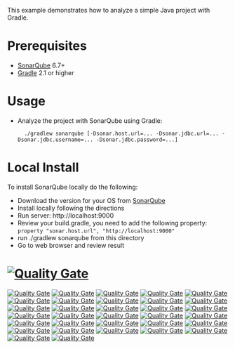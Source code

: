 This example demonstrates how to analyze a simple Java project with Gradle.

Prerequisites
=============
* [SonarQube](http://www.sonarqube.org/downloads/) 6.7+
* [Gradle](http://www.gradle.org/) 2.1 or higher

Usage
=====
* Analyze the project with SonarQube using Gradle:

        ./gradlew sonarqube [-Dsonar.host.url=... -Dsonar.jdbc.url=... -Dsonar.jdbc.username=... -Dsonar.jdbc.password=...]
        
Local Install
=============
To install SonarQube locally do the following:
* Download the version for your OS from [SonarQube](http://www.sonarqube.org/downloads/)
* Install locally following the directions
* Run server: http://localhost:9000
* Review your build.gradle, you need to add the following property: ```property "sonar.host.url", "http://localhost:9000"```
* run ./gradlew sonarqube from this directory
* Go to web browser and review result

[![Quality Gate](https://sonarqube-moe-gwells-tools.pathfinder.gov.bc.ca/api/badges/gate?key=org.sonarqube:bcgov-gwells&template=FLAT)](https://sonarqube-moe-gwells-tools.pathfinder.gov.bc.ca/dashboard/index/org.sonarqube:bcgov-gwells)
============================================================================================================================================================================================================================================

[![Quality Gate](https://sonarqube-moe-gwells-tools.pathfinder.gov.bc.ca/api/badges/measure?key=org.sonarqube:bcgov-gwells&metric=lines&template=FLAT)](https://sonarqube-moe-gwells-tools.pathfinder.gov.bc.ca/dashboard/index/org.sonarqube:bcgov-gwells)
[![Quality Gate](https://sonarqube-moe-gwells-tools.pathfinder.gov.bc.ca/api/badges/measure?key=org.sonarqube:bcgov-gwells&metric=ncloc&template=FLAT)](https://sonarqube-moe-gwells-tools.pathfinder.gov.bc.ca/dashboard/index/org.sonarqube:bcgov-gwells)
[![Quality Gate](https://sonarqube-moe-gwells-tools.pathfinder.gov.bc.ca/api/badges/measure?key=org.sonarqube:bcgov-gwells&metric=comment_lines_density&template=FLAT)](https://sonarqube-moe-gwells-tools.pathfinder.gov.bc.ca/dashboard/index/org.sonarqube:bcgov-gwells)
[![Quality Gate](https://sonarqube-moe-gwells-tools.pathfinder.gov.bc.ca/api/badges/measure?key=org.sonarqube:bcgov-gwells&metric=public_documented_api_density&template=FLAT)](https://sonarqube-moe-gwells-tools.pathfinder.gov.bc.ca/dashboard/index/org.sonarqube:bcgov-gwells)
[![Quality Gate](https://sonarqube-moe-gwells-tools.pathfinder.gov.bc.ca/api/badges/measure?key=org.sonarqube:bcgov-gwells&metric=function_complexity&template=FLAT)](https://sonarqube-moe-gwells-tools.pathfinder.gov.bc.ca/dashboard/index/org.sonarqube:bcgov-gwells)
[![Quality Gate](https://sonarqube-moe-gwells-tools.pathfinder.gov.bc.ca/api/badges/measure?key=org.sonarqube:bcgov-gwells&metric=test_errors&template=FLAT)](https://sonarqube-moe-gwells-tools.pathfinder.gov.bc.ca/dashboard/index/org.sonarqube:bcgov-gwells)
[![Quality Gate](https://sonarqube-moe-gwells-tools.pathfinder.gov.bc.ca/api/badges/measure?key=org.sonarqube:bcgov-gwells&metric=test_failures&template=FLAT)](https://sonarqube-moe-gwells-tools.pathfinder.gov.bc.ca/dashboard/index/org.sonarqube:bcgov-gwells)
[![Quality Gate](https://sonarqube-moe-gwells-tools.pathfinder.gov.bc.ca/api/badges/measure?key=org.sonarqube:bcgov-gwells&metric=skipped_tests&template=FLAT)](https://sonarqube-moe-gwells-tools.pathfinder.gov.bc.ca/dashboard/index/org.sonarqube:bcgov-gwells)
[![Quality Gate](https://sonarqube-moe-gwells-tools.pathfinder.gov.bc.ca/api/badges/measure?key=org.sonarqube:bcgov-gwells&metric=test_success_density&template=FLAT)](https://sonarqube-moe-gwells-tools.pathfinder.gov.bc.ca/dashboard/index/org.sonarqube:bcgov-gwells)
[![Quality Gate](https://sonarqube-moe-gwells-tools.pathfinder.gov.bc.ca/api/badges/measure?key=org.sonarqube:bcgov-gwells&metric=coverage&template=FLAT)](https://sonarqube-moe-gwells-tools.pathfinder.gov.bc.ca/dashboard/index/org.sonarqube:bcgov-gwells)
[![Quality Gate](https://sonarqube-moe-gwells-tools.pathfinder.gov.bc.ca/api/badges/measure?key=org.sonarqube:bcgov-gwells&metric=new_coverage&template=FLAT)](https://sonarqube-moe-gwells-tools.pathfinder.gov.bc.ca/dashboard/index/org.sonarqube:bcgov-gwells)
[![Quality Gate](https://sonarqube-moe-gwells-tools.pathfinder.gov.bc.ca/api/badges/measure?key=org.sonarqube:bcgov-gwells&metric=it_coverage&template=FLAT)](https://sonarqube-moe-gwells-tools.pathfinder.gov.bc.ca/dashboard/index/org.sonarqube:bcgov-gwells)
[![Quality Gate](https://sonarqube-moe-gwells-tools.pathfinder.gov.bc.ca/api/badges/measure?key=org.sonarqube:bcgov-gwells&metric=new_it_coverage&template=FLAT)](https://sonarqube-moe-gwells-tools.pathfinder.gov.bc.ca/dashboard/index/org.sonarqube:bcgov-gwells)
[![Quality Gate](https://sonarqube-moe-gwells-tools.pathfinder.gov.bc.ca/api/badges/measure?key=org.sonarqube:bcgov-gwells&metric=overall_coverage&template=FLAT)](https://sonarqube-moe-gwells-tools.pathfinder.gov.bc.ca/dashboard/index/org.sonarqube:bcgov-gwells)
[![Quality Gate](https://sonarqube-moe-gwells-tools.pathfinder.gov.bc.ca/api/badges/measure?key=org.sonarqube:bcgov-gwells&metric=new_overall_coverage&template=FLAT)](https://sonarqube-moe-gwells-tools.pathfinder.gov.bc.ca/dashboard/index/org.sonarqube:bcgov-gwells)
[![Quality Gate](https://sonarqube-moe-gwells-tools.pathfinder.gov.bc.ca/api/badges/measure?key=org.sonarqube:bcgov-gwells&metric=duplicated_lines_density&template=FLAT)](https://sonarqube-moe-gwells-tools.pathfinder.gov.bc.ca/dashboard/index/org.sonarqube:bcgov-gwells)
[![Quality Gate](https://sonarqube-moe-gwells-tools.pathfinder.gov.bc.ca/api/badges/measure?key=org.sonarqube:bcgov-gwells&metric=new_duplicated_lines_density&template=FLAT)](https://sonarqube-moe-gwells-tools.pathfinder.gov.bc.ca/dashboard/index/org.sonarqube:bcgov-gwells)
[![Quality Gate](https://sonarqube-moe-gwells-tools.pathfinder.gov.bc.ca/api/badges/measure?key=org.sonarqube:bcgov-gwells&metric=blocker_violations&template=FLAT)](https://sonarqube-moe-gwells-tools.pathfinder.gov.bc.ca/dashboard/index/org.sonarqube:bcgov-gwells)
[![Quality Gate](https://sonarqube-moe-gwells-tools.pathfinder.gov.bc.ca/api/badges/measure?key=org.sonarqube:bcgov-gwells&metric=critical_violations&template=FLAT)](https://sonarqube-moe-gwells-tools.pathfinder.gov.bc.ca/dashboard/index/org.sonarqube:bcgov-gwells)
[![Quality Gate](https://sonarqube-moe-gwells-tools.pathfinder.gov.bc.ca/api/badges/measure?key=org.sonarqube:bcgov-gwells&metric=new_blocker_violations&template=FLAT)](https://sonarqube-moe-gwells-tools.pathfinder.gov.bc.ca/dashboard/index/org.sonarqube:bcgov-gwells)
[![Quality Gate](https://sonarqube-moe-gwells-tools.pathfinder.gov.bc.ca/api/badges/measure?key=org.sonarqube:bcgov-gwells&metric=new_critical_violations&template=FLAT)](https://sonarqube-moe-gwells-tools.pathfinder.gov.bc.ca/dashboard/index/org.sonarqube:bcgov-gwells)
[![Quality Gate](https://sonarqube-moe-gwells-tools.pathfinder.gov.bc.ca/api/badges/measure?key=org.sonarqube:bcgov-gwells&metric=code_smells&template=FLAT)](https://sonarqube-moe-gwells-tools.pathfinder.gov.bc.ca/dashboard/index/org.sonarqube:bcgov-gwells)
[![Quality Gate](https://sonarqube-moe-gwells-tools.pathfinder.gov.bc.ca/api/badges/measure?key=org.sonarqube:bcgov-gwells&metric=new_code_smells&template=FLAT)](https://sonarqube-moe-gwells-tools.pathfinder.gov.bc.ca/dashboard/index/org.sonarqube:bcgov-gwells)
[![Quality Gate](https://sonarqube-moe-gwells-tools.pathfinder.gov.bc.ca/api/badges/measure?key=org.sonarqube:bcgov-gwells&metric=bugs&template=FLAT)](https://sonarqube-moe-gwells-tools.pathfinder.gov.bc.ca/dashboard/index/org.sonarqube:bcgov-gwells)
[![Quality Gate](https://sonarqube-moe-gwells-tools.pathfinder.gov.bc.ca/api/badges/measure?key=org.sonarqube:bcgov-gwells&metric=new_bugs&template=FLAT)](https://sonarqube-moe-gwells-tools.pathfinder.gov.bc.ca/dashboard/index/org.sonarqube:bcgov-gwells)
[![Quality Gate](https://sonarqube-moe-gwells-tools.pathfinder.gov.bc.ca/api/badges/measure?key=org.sonarqube:bcgov-gwells&metric=vulnerabilities&template=FLAT)](https://sonarqube-moe-gwells-tools.pathfinder.gov.bc.ca/dashboard/index/org.sonarqube:bcgov-gwells)
[![Quality Gate](https://sonarqube-moe-gwells-tools.pathfinder.gov.bc.ca/api/badges/measure?key=org.sonarqube:bcgov-gwells&metric=new_vulnerabilities&template=FLAT)](https://sonarqube-moe-gwells-tools.pathfinder.gov.bc.ca/dashboard/index/org.sonarqube:bcgov-gwells)
[![Quality Gate](https://sonarqube-moe-gwells-tools.pathfinder.gov.bc.ca/api/badges/measure?key=org.sonarqube:bcgov-gwells&metric=sqale_debt_ratio&template=FLAT)](https://sonarqube-moe-gwells-tools.pathfinder.gov.bc.ca/dashboard/index/org.sonarqube:bcgov-gwells)
[![Quality Gate](https://sonarqube-moe-gwells-tools.pathfinder.gov.bc.ca/api/badges/measure?key=org.sonarqube:bcgov-gwells&metric=new_sqale_debt_ratio&template=FLAT)](https://sonarqube-moe-gwells-tools.pathfinder.gov.bc.ca/dashboard/index/org.sonarqube:bcgov-gwells)
[![Quality Gate](https://sonarqube-moe-gwells-tools.pathfinder.gov.bc.ca/api/badges/measure?key=org.sonarqube:bcgov-gwells&metric=new_maintainability_rating&template=FLAT)](https://sonarqube-moe-gwells-tools.pathfinder.gov.bc.ca/dashboard/index/org.sonarqube:bcgov-gwells)
[![Quality Gate](https://sonarqube-moe-gwells-tools.pathfinder.gov.bc.ca/api/badges/measure?key=org.sonarqube:bcgov-gwells&metric=new_reliability_rating&template=FLAT)](https://sonarqube-moe-gwells-tools.pathfinder.gov.bc.ca/dashboard/index/org.sonarqube:bcgov-gwells)
[![Quality Gate](https://sonarqube-moe-gwells-tools.pathfinder.gov.bc.ca/api/badges/measure?key=org.sonarqube:bcgov-gwells&metric=new_security_rating&template=FLAT)](https://sonarqube-moe-gwells-tools.pathfinder.gov.bc.ca/dashboard/index/org.sonarqube:bcgov-gwells)
